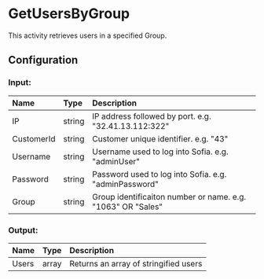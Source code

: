 # GetUsersByGroup

This activity retrieves users in a specified Group.

## Configuration

### Input:

| Name       | Type   | Description                                                 |
| :--------- | :----- | :---------------------------------------------------------- |
| IP         | string | IP address followed by port. e.g. "32.41.13.112:322"        |
| CustomerId | string | Customer unique identifier. e.g. "43"                       |
| Username   | string | Username used to log into Sofia. e.g. "adminUser"           |
| Password   | string | Password used to log into Sofia. e.g. "adminPassword"       |
| Group      | string | Group identificaiton number or name. e.g. "1063" OR "Sales" |

### Output:

| Name  | Type  | Description                           |
| :---- | :---- | :------------------------------------ |
| Users | array | Returns an array of stringified users |
